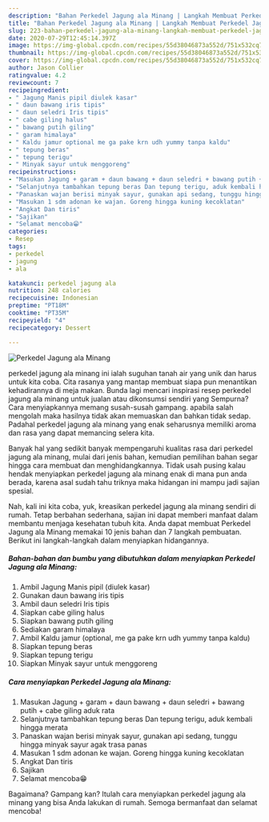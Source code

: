 ```yaml
---
description: "Bahan Perkedel Jagung ala Minang | Langkah Membuat Perkedel Jagung ala Minang Yang Sedap"
title: "Bahan Perkedel Jagung ala Minang | Langkah Membuat Perkedel Jagung ala Minang Yang Sedap"
slug: 223-bahan-perkedel-jagung-ala-minang-langkah-membuat-perkedel-jagung-ala-minang-yang-sedap
date: 2020-07-29T12:45:14.397Z
image: https://img-global.cpcdn.com/recipes/55d38046873a552d/751x532cq70/perkedel-jagung-ala-minang-foto-resep-utama.jpg
thumbnail: https://img-global.cpcdn.com/recipes/55d38046873a552d/751x532cq70/perkedel-jagung-ala-minang-foto-resep-utama.jpg
cover: https://img-global.cpcdn.com/recipes/55d38046873a552d/751x532cq70/perkedel-jagung-ala-minang-foto-resep-utama.jpg
author: Jason Collier
ratingvalue: 4.2
reviewcount: 7
recipeingredient:
- " Jagung Manis pipil diulek kasar"
- " daun bawang iris tipis"
- " daun seledri Iris tipis"
- " cabe giling halus"
- " bawang putih giling"
- " garam himalaya"
- " Kaldu jamur optional me ga pake krn udh yummy tanpa kaldu"
- " tepung beras"
- " tepung terigu"
- " Minyak sayur untuk menggoreng"
recipeinstructions:
- "Masukan Jagung + garam + daun bawang + daun seledri + bawang putih + cabe giling aduk rata"
- "Selanjutnya tambahkan tepung beras Dan tepung terigu, aduk kembali hingga merata"
- "Panaskan wajan berisi minyak sayur, gunakan api sedang, tunggu hingga minyak sayur agak trasa panas"
- "Masukan 1 sdm adonan ke wajan. Goreng hingga kuning kecoklatan"
- "Angkat Dan tiris"
- "Sajikan"
- "Selamat mencoba😁"
categories:
- Resep
tags:
- perkedel
- jagung
- ala

katakunci: perkedel jagung ala 
nutrition: 248 calories
recipecuisine: Indonesian
preptime: "PT18M"
cooktime: "PT35M"
recipeyield: "4"
recipecategory: Dessert

---
```



![Perkedel Jagung ala Minang](https://img-global.cpcdn.com/recipes/55d38046873a552d/751x532cq70/perkedel-jagung-ala-minang-foto-resep-utama.jpg)


perkedel jagung ala minang ini ialah suguhan tanah air yang unik dan harus untuk kita coba. Cita rasanya yang mantap membuat siapa pun menantikan kehadirannya di meja makan.
Bunda lagi mencari inspirasi resep perkedel jagung ala minang untuk jualan atau dikonsumsi sendiri yang Sempurna? Cara menyiapkannya memang susah-susah gampang. apabila salah mengolah maka hasilnya tidak akan memuaskan dan bahkan tidak sedap. Padahal perkedel jagung ala minang yang enak seharusnya memiliki aroma dan rasa yang dapat memancing selera kita.



Banyak hal yang sedikit banyak mempengaruhi kualitas rasa dari perkedel jagung ala minang, mulai dari jenis bahan, kemudian pemilihan bahan segar hingga cara membuat dan menghidangkannya. Tidak usah pusing kalau hendak menyiapkan perkedel jagung ala minang enak di mana pun anda berada, karena asal sudah tahu triknya maka hidangan ini mampu jadi sajian spesial.


Nah, kali ini kita coba, yuk, kreasikan perkedel jagung ala minang sendiri di rumah. Tetap berbahan sederhana, sajian ini dapat memberi manfaat dalam membantu menjaga kesehatan tubuh kita. Anda dapat membuat Perkedel Jagung ala Minang memakai 10 jenis bahan dan 7 langkah pembuatan. Berikut ini langkah-langkah dalam menyiapkan hidangannya.

<!--inarticleads1-->

##### Bahan-bahan dan bumbu yang dibutuhkan dalam menyiapkan Perkedel Jagung ala Minang:

1. Ambil  Jagung Manis pipil (diulek kasar)
1. Gunakan  daun bawang iris tipis
1. Ambil  daun seledri Iris tipis
1. Siapkan  cabe giling halus
1. Siapkan  bawang putih giling
1. Sediakan  garam himalaya
1. Ambil  Kaldu jamur (optional, me ga pake krn udh yummy tanpa kaldu)
1. Siapkan  tepung beras
1. Siapkan  tepung terigu
1. Siapkan  Minyak sayur untuk menggoreng




<!--inarticleads2-->

##### Cara menyiapkan Perkedel Jagung ala Minang:

1. Masukan Jagung + garam + daun bawang + daun seledri + bawang putih + cabe giling aduk rata
1. Selanjutnya tambahkan tepung beras Dan tepung terigu, aduk kembali hingga merata
1. Panaskan wajan berisi minyak sayur, gunakan api sedang, tunggu hingga minyak sayur agak trasa panas
1. Masukan 1 sdm adonan ke wajan. Goreng hingga kuning kecoklatan
1. Angkat Dan tiris
1. Sajikan
1. Selamat mencoba😁




Bagaimana? Gampang kan? Itulah cara menyiapkan perkedel jagung ala minang yang bisa Anda lakukan di rumah. Semoga bermanfaat dan selamat mencoba!
